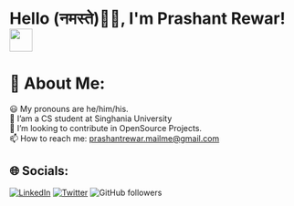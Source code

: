 <h1>Hello (नमस्ते)🙏🏻, I'm Prashant Rewar! <img src="https://media.giphy.com/media/ieJQey6KtzHd0T6noK/giphy.gif" width="40"></h1>

# 💫 About Me:
😃 My pronouns are he/him/his.<br>🔭 I’am a CS student at Singhania University<br>👯 I’m looking to contribute in OpenSource Projects.<br>📫 How to reach me: [prashantrewar.mailme@gmail.com](mailto:prashantrewar.mailme@gmail.com)


## 🌐 Socials:
[![LinkedIn](https://img.shields.io/badge/LinkedIn-%230077B5.svg?logo=linkedin&logoColor=white)](https://linkedin.com/in/prashantrewar) [![Twitter](https://img.shields.io/badge/Twitter-%231DA1F2.svg?logo=Twitter&logoColor=white)](https://twitter.com/prashantrewar09) ![GitHub followers](https://img.shields.io/github/followers/prashantrewar?label=Follow&style=social)
